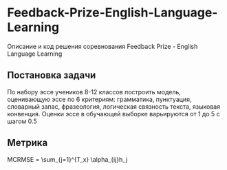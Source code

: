 # Feedback-Prize-English-Language-Learning
Описание и код решения соревнования Feedback Prize - English Language Learning
## Постановка задачи
По набору эссе учеников 8-12 классов построить модель, оценивающую эссе по 6 критериям: грамматика, пунктуация, словарный запас, фразеология, логическая связность текста, языковая конвенция. Оценки эссе в обучающей выборке варьируются от 1 до 5 с шагом 0.5
## Метрика
MCRMSE = \sum_{j=1}^{T_x} \alpha_{ij}h_j
